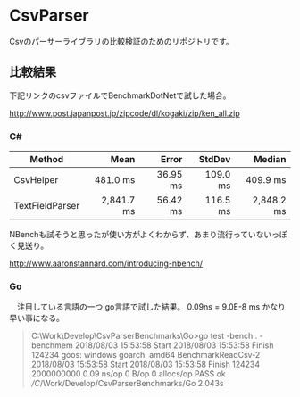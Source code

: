 # CsvParser
Csvのパーサーライブラリの比較検証のためのリポジトリです。



## 比較結果

下記リンクのcsvファイルでBenchmarkDotNetで試した場合。

http://www.post.japanpost.jp/zipcode/dl/kogaki/zip/ken_all.zip

### C#

|              Method |       Mean |    Error |   StdDev |     Median |
|-------------------- |-----------:|---------:|---------:|-----------:|
|       CsvHelper |   481.0 ms | 36.95 ms | 109.0 ms |   409.9 ms |
| TextFieldParser | 2,841.7 ms | 56.42 ms | 116.5 ms | 2,848.2 ms |

NBenchも試そうと思ったが使い方がよくわからず、あまり流行っていないっぽく見送り。

http://www.aaronstannard.com/introducing-nbench/

### Go

　注目している言語の一つ go言語で試した結果。
  0.09ns = 9.0E-8 ms
  かなり早い事になる。

> C:\Work\Develop\CsvParserBenchmarks\Go>go test -bench . -benchmem
> 2018/08/03 15:53:58 Start
> 2018/08/03 15:53:58 Finish 124234
> goos: windows
> goarch: amd64
> BenchmarkReadCsv-2      2018/08/03 15:53:58 Start
> 2018/08/03 15:53:58 Finish 124234
> 2000000000               0.09 ns/op            0 B/op          0 allocs/op
> PASS
> ok      _/C_/Work/Develop/CsvParserBenchmarks/Go        2.043s


